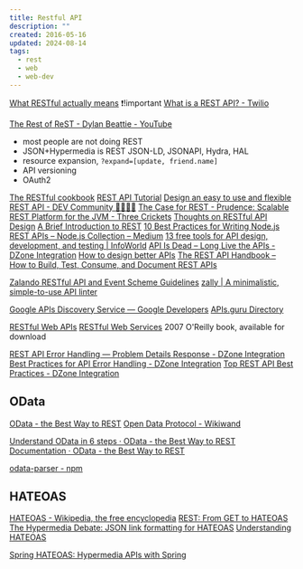 ```yaml
---
title: Restful API
description: ""
created: 2016-05-16
updated: 2024-08-14
tags:
  - rest
  - web
  - web-dev
---
```


[What RESTful actually means](https://codewords.recurse.com/issues/five/what-restful-actually-means) ❗!important
[What is a REST API? - Twilio](https://www.twilio.com/docs/glossary/what-is-a-rest-api)

[The Rest of ReST - Dylan Beattie - YouTube](https://www.youtube.com/watch?v=g8E1B7rTZBI)

- most people are not doing REST
- JSON+Hypermedia is REST
  JSON-LD, JSONAPI, Hydra, HAL
- resource expansion, `?expand=[update, friend.name]`
- API versioning
- OAuth2

[The RESTful cookbook](http://restcookbook.com/)
[REST API Tutorial](http://www.restapitutorial.com/)
[Design an easy to use and flexible REST API - DEV Community 👩‍💻👨‍💻](https://dev.to/khalyomede/design-an-easy-to-use-and-flexible-rest-endpoints-3fia)
[The Case for REST - Prudence: Scalable REST Platform for the JVM - Three Crickets](http://threecrickets.com/prudence/articles/rest/)
[Thoughts on RESTful API Design](https://restful-api-design.readthedocs.org/en/latest/)
[A Brief Introduction to REST](http://www.infoq.com/articles/rest-introduction)
[10 Best Practices for Writing Node.js REST APIs – Node.js Collection – Medium](https://medium.com/the-node-js-collection/10-best-practices-for-writing-node-js-rest-apis-7643a7765cd)
[13 free tools for API design, development, and testing | InfoWorld](https://www.infoworld.com/article/3410586/13-free-tools-for-api-design-development-and-testing.html)
[API Is Dead – Long Live the APIs - DZone Integration](https://dzone.com/articles/api-is-dead-long-live-the-apis)
[How to design better APIs](https://r.bluethl.net/how-to-design-better-apis)
[The REST API Handbook – How to Build, Test, Consume, and Document REST APIs](https://www.freecodecamp.org/news/build-consume-and-document-a-rest-api/)

[Zalando RESTful API and Event Scheme Guidelines](https://opensource.zalando.com/restful-api-guidelines/)
[zally | A minimalistic, simple-to-use API linter](https://opensource.zalando.com/zally/)

[Google APIs Discovery Service — Google Developers](https://developers.google.com/discovery/)
[APIs.guru Directory](https://apis.guru/openapi-directory/)

[RESTful Web APIs](http://restfulwebapis.com/index.html)
[RESTful Web Services](https://www.crummy.com/writing/RESTful-Web-Services/) 2007 O'Reilly book, available for download

[REST API Error Handling — Problem Details Response - DZone Integration](https://dzone.com/articles/rest-api-error-handling-problem-details-response)
[Best Practices for API Error Handling - DZone Integration](https://dzone.com/articles/best-practices-for-api-error-handling?fromrel=true)
[Top REST API Best Practices - DZone Integration](https://dzone.com/articles/top-rest-api-best-practices?fromrel=true)

## OData

[OData - the Best Way to REST](https://www.odata.org/)
[Open Data Protocol - Wikiwand](https://omni.wikiwand.com/en/Open_Data_Protocol)

[Understand OData in 6 steps · OData - the Best Way to REST](https://www.odata.org/getting-started/understand-odata-in-6-steps/)
[Documentation · OData - the Best Way to REST](https://www.odata.org/documentation/)

[odata-parser - npm](https://www.npmjs.com/package/odata-parser)

## HATEOAS

[HATEOAS - Wikipedia, the free encyclopedia](http://en.wikipedia.org/wiki/HATEOAS)
[REST: From GET to HATEOAS](http://www.slideshare.net/josdirksen/rest-from-get-to-hateoas)
[The Hypermedia Debate: JSON link formatting for HATEOAS](http://www.foxycart.com/blog/the-hypermedia-debate)
[Understanding HATEOAS](http://spring.io/understanding/HATEOAS)

[Spring HATEOAS: Hypermedia APIs with Spring](https://www.infoq.com/presentations/spring-hateoas-1/?utm_campaign=infoq_content&utm_source=infoq&utm_medium=feed&utm_term=Java)
